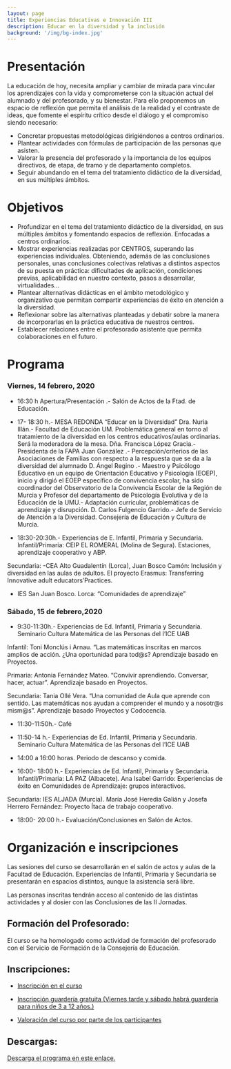 ```yaml
---
layout: page
title: Experiencias Educativas e Innovación III
description: Educar en la diversidad y la inclusión
background: '/img/bg-index.jpg'
---
```


# Presentación


La educación de hoy, necesita ampliar y cambiar de mirada para vincular los
aprendizajes con la vida y comprometerse con la situación actual del alumnado
y del profesorado, y su bienestar.
Para ello proponemos un espacio de reflexión que permita el análisis de la
realidad y el contraste de ideas, que fomente el espíritu crítico desde el diálogo
y el compromiso siendo necesario:
- Concretar propuestas metodológicas dirigiéndonos a centros ordinarios.
- Plantear actividades con fórmulas de participación de las personas que
asisten.
- Valorar la presencia del profesorado y la importancia de los equipos directivos,
de etapa, de tramo y de departamento completos.
- Seguir abundando en el tema del tratamiento didáctico de la diversidad,
en sus múltiples ámbitos.  

# Objetivos 

- Profundizar en el tema del tratamiento didáctico de la diversidad, en sus múltiples ámbitos y fomentando espacios de reflexión. Enfocadas a centros ordinarios.
- Mostrar experiencias realizadas por CENTROS, superando las experiencias individuales. Obteniendo, además de las conclusiones personales, unas conclusiones colectivas relativas a distintos aspectos de su puesta en práctica: dificultades de aplicación, condiciones previas, aplicabilidad en nuestro contexto, pasos a desarrollar, virtualidades...
- Plantear alternativas didácticas en el ámbito metodológico y organizativo que permitan compartir experiencias de éxito en atención a la diversidad.
- Reflexionar sobre las alternativas planteadas y debatir sobre la manera de incorporarlas en la práctica educativa de nuestros centros.
- Establecer relaciones entre el profesorado asistente que permita colaboraciones en el futuro.



# Programa

### Viernes, 14 febrero, 2020

* 16:30 h Apertura/Presentación .- Salón de Actos de la Ftad. de
Educación.
* 17- 18:30 h.- MESA REDONDA “Educar en la Diversidad”
	Dra. Nuria Illán.- Facultad de Educación UM. Problemática general
en torno al tratamiento de la diversidad en los centros educativos/aulas ordinarias.
Será la moderadora de la mesa.
	Dña. Francisca López Gracia.- Presidenta de la FAPA Juan
González .- Percepción/criterios de las Asociaciones de Familias con respecto
a la respuesta que se da a la diversidad del alumnado
	D. Ángel Regino .- Maestro y Psicólogo Educativo en un equipo de
Orientación Educativo y Psicología (EOEP), inicio y dirigió el EOEP específico
de convivencia escolar, ha sido coordinador del Observatorio de la Convivencia
Escolar de la Región de Murcia y Profesor del departamento de
Psicología Evolutiva y de la Educación de la UMU.- Adaptación curricular,
problemáticas de aprendizaje y disrupción.
	D. Carlos Fulgencio Garrido.- Jefe de Servicio de Atención a la
Diversidad. Consejería de Educación y Cultura de Murcia.


* 18:30-20:30h.- Experiencias de E. Infantil, Primaria y Secundaria.
Infantil/Primaria: CEIP EL ROMERAL (Molina de Segura). Estaciones,
aprendizaje cooperativo y ABP.  

Secundaria: -CEA Alto Guadalentín (Lorca), Juan Bosco Camón: Inclusión
y diversidad en las aulas de adultos. El proyecto Erasmus: Transferring Innovative
adult educators’Practices.
- IES San Juan Bosco. Lorca: “Comunidades de aprendizaje”
	
### Sábado, 15 de febrero,2020

* 9:30-11:30h.- Experiencias de Ed. Infantil, Primaria y Secundaria.
Seminario Cultura Matemática de las Personas del I’ICE UAB

Infantil: Toni Monclús i Arnau. “Las matemáticas inscritas en marcos amplios
de acción. ¿Una oportunidad para tod@s? Aprendizaje basado en
Proyectos.

Primaria: Antonia Fernández Mateo. “Convivir aprendiendo. Conversar,
hacer, actuar”. Aprendizaje basado en Proyectos.

Secundaria: Tania Ollé Vera. “Una comunidad de Aula que aprende con sentido.
Las matemáticas nos ayudan a comprender el mundo y a nosotr@s
mism@s”. Aprendizaje basado Proyectos y Codocencia.


* 11:30-11:50h.- Café


* 11:50-14 h.- Experiencias de Ed. Infantil, Primaria y Secundaria.
Seminario Cultura Matemática de las Personas del I’ICE UAB

* 14:00 a 16:00 horas. Periodo de descanso y comida.


* 16:00- 18:00 h.- Experiencias de Ed. Infantil, Primaria y Secundaria.
Infantil/Primaria: LA PAZ (Albacete). Ana Isabel Garrido: Experiencias de
éxito en Comunidades de Aprendizaje: grupos interactivos.

Secundaria: IES ALJADA (Murcia). María José Heredia Galián y Josefa
Herrero Fernández: Proyecto Ítaca de trabajo cooperativo.

* 18:00- 20:00 h.- Evaluación/Conclusiones en Salón de Actos.
	
# Organización e inscripciones

Las sesiones del curso se desarrollarán en el salón de actos y aulas de la Facultad de Educación. Experiencias de Infantil, Primaria y Secundaria se presentarán en espacios distintos, aunque la asistencia será libre.

Las personas inscritas tendrán acceso al contenido de las distintas actividades y al dosier con las Conclusiones de las II Jornadas.

## Formación del Profesorado:

El curso se ha homologado como actividad de formación del profesorado con el Servicio de Formación de la Consejería de Educación.

## Inscripciones:	

* [Inscripción en el curso](https://docs.google.com/forms/d/e/1FAIpQLSf1IOVV39FW5KNWcrHQA_pY9l8nSyK-ONmciwBXhsCNM7mvLA/viewform)

* [Inscripción guardería gratuita (Viernes tarde y sábado habrá guardería para niños de 3 a 12 años.)](https://docs.google.com/forms/d/e/1FAIpQLSdPeF1Twsz0ttcbA1xQIr8CtBCqLPrjTIbib2RIIl3XdqYyFA/viewform)


* [Valoración del curso por parte de los participantes](https://docs.google.com/forms/d/e/1FAIpQLSeTbTqdyAtXq1BI6Os-RX7TXJ-jj6CYIuhqPTPufESFTh7PPA/viewform)


## Descargas:

[Descarga el programa en este enlace.](/downloads/folleto_experiencias_def.pdf)
